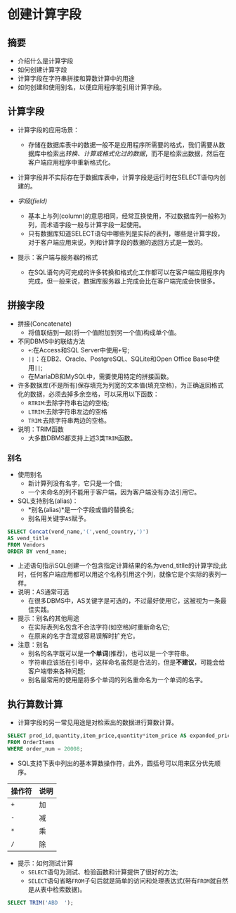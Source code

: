 # 创建计算字段
## 摘要
- 介绍什么是计算字段
- 如何创建计算字段
- 计算字段在字符串拼接和算数计算中的用途
- 如何创建和使用别名，以便应用程序能引用计算字段。
## 计算字段

- 计算字段的应用场景：
  - 存储在数据库表中的数据一般不是应用程序所需要的格式，我们需要从数据库中检索出*转换、计算或格式化过的数据*，而不是检索出数据，然后在客户端应用程序中重新格式化。
- 计算字段并不实际存在于数据库表中，计算字段是运行时在SELECT语句内创建的。

- *字段(field)*
  - 基本上与列(column)的意思相同，经常互换使用，不过数据库列一般称为列，而术语字段一般与计算字段一起使用。
  - 只有数据库知道SELECT语句中哪些列是实际的表列，哪些是计算字段，对于客户端应用来说，列和计算字段的数据的返回方式是一致的。

- 提示：客户端与服务器的格式
  - 在SQL语句内可完成的许多转换和格式化工作都可以在客户端应用程序内完成，但一般来说，数据库服务器上完成会比在客户端完成会快很多。

## 拼接字段
- 拼接(Concatenate)
  - 将值联结到一起(将一个值附加到另一个值)构成单个值。
- 不同DBMS中的联结方法
  - `+`:在Access和SQL Server中使用`+`号;
  - `||`：在DB2、Oracle、PostgreSQL、SQLite和Open Office Base中使用`||`;
  - 在MariaDB和MySQL中，需要使用特定的拼接函数。
- 许多数据库(不是所有)保存填充为列宽的文本值(填充空格)，为正确返回格式化的数据，必须去掉多余空格，可以采用以下函数：
  - `RTRIM`:去除字符串右边的空格;
  - `LTRIM`:去除字符串左边的空格
  - `TRIM`:去除字符串两边的空格。
- 说明：TRIM函数
  - 大多数DBMS都支持上述3类`TRIM`函数。
### 别名
- 使用别名
  - 新计算列没有名字，它只是一个值;
  - 一个未命名的列不能用于客户端，因为客户端没有办法引用它。
- SQL支持别名(alias)：
  - *别名(alias)*是一个字段或值的替换名;
  - 别名用关键字`AS`赋予。
```sql
SELECT Concat(vend_name,'(',vend_country,')')
AS vend_title
FROM Vendors
ORDER BY vend_name;
```
- 上述语句指示SQL创建一个包含指定计算结果的名为vend_titlle的计算字段;此时，任何客户端应用都可以用这个名称引用这个列，就像它是个实际的表列一样。
- 说明：AS通常可选
  - 在很多DBMS中，AS关键字是可选的，不过最好使用它，这被视为一条最佳实践。
- 提示：别名的其他用途
  - 在实际表列名包含不合法字符(如空格)时重新命名它;
  - 在原来的名字含混或容易误解时扩充它。
- 注意：别名
  - 别名的名字既可以是**一个单词**(推荐)，也可以是一个字符串。
  - 字符串应该括在引号中，这样命名虽然是合法的，但是**不建议**，可能会给客户端带来各种问题;
  - 别名最常用的使用是将多个单词的列名重命名为一个单词的名字。
## 执行算数计算
- 计算字段的另一常见用途是对检索出的数据进行算数计算。
```sql
SELECT prod_id,quantity,item_price,quantity*item_price AS expanded_price
FROM OrderItems
WHERE order_num = 20008;
```
- SQL支持下表中列出的基本算数操作符，此外，圆括号可以用来区分优先顺序。

| 操作符 | 说明 |
| --- | --- |
| `+` | 加 |
| `-` | 减 |
| `*` | 乘 |
| `/` | 除 |

- 提示：如何测试计算
  - `SELECT`语句为测试、检验函数和计算提供了很好的方法;
  - `SELECT`语句省略`FROM`子句后就是简单的访问和处理表达式(带有`FROM`就自然是从表中检索数据)。
```sql
SELECT TRIM('ABD  ');
```
